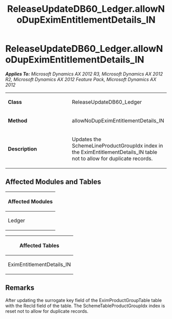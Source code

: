 ﻿---
title: ReleaseUpdateDB60_Ledger.allowNoDupEximEntitlementDetails_IN
TOCTitle: ReleaseUpdateDB60_Ledger.allowNoDupEximEntitlementDetails_IN
ms:assetid: 0172cc76-4d7c-b633-b476-1187445ea614
ms:mtpsurl: https://msdn.microsoft.com/en-us/library/JJ684625(v=AX.60)
ms:contentKeyID: 49706322
ms.date: 05/18/2015
mtps_version: v=AX.60
---

# ReleaseUpdateDB60\_Ledger.allowNoDupEximEntitlementDetails\_IN 


_**Applies To:** Microsoft Dynamics AX 2012 R3, Microsoft Dynamics AX 2012 R2, Microsoft Dynamics AX 2012 Feature Pack, Microsoft Dynamics AX 2012_

<table>
<colgroup>
<col style="width: 50%" />
<col style="width: 50%" />
</colgroup>
<tbody>
<tr class="odd">
<td><p><strong>Class</strong></p></td>
<td><p>ReleaseUpdateDB60_Ledger</p></td>
</tr>
<tr class="even">
<td><p><strong>Method</strong></p></td>
<td><p>allowNoDupEximEntitlementDetails_IN</p></td>
</tr>
<tr class="odd">
<td><p><strong>Description</strong></p></td>
<td><p>Updates the SchemeLineProductGroupIdx index in the EximEntitlementDetails_IN table not to allow for duplicate records.</p></td>
</tr>
</tbody>
</table>


## Affected Modules and Tables

<table>
<colgroup>
<col style="width: 100%" />
</colgroup>
<thead>
<tr class="header">
<th><p>Affected Modules</p></th>
</tr>
</thead>
<tbody>
<tr class="odd">
<td><p>Ledger</p></td>
</tr>
</tbody>
</table>


<table>
<colgroup>
<col style="width: 100%" />
</colgroup>
<thead>
<tr class="header">
<th><p>Affected Tables</p></th>
</tr>
</thead>
<tbody>
<tr class="odd">
<td><p>EximEntitlementDetails_IN</p></td>
</tr>
</tbody>
</table>


## Remarks

After updating the surrogate key field of the EximProductGroupTable table with the RecId field of the table. The SchemeTableProductGroupIdx index is reset not to allow for duplicate records.

  


